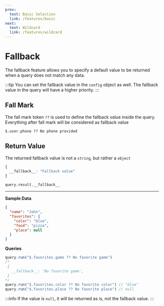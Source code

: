 ```yaml
---
prev:
  text: Basic Selection
  link: /features/basic
next:
  text: Wildcard
  link: /features/wildcard
---
```


# Fallback

The fallback feature allows you to specify a default value to be returned when a query does not match any data.

:::tip
You can set the fallback value in the `config` object as well. The fallback value in the query will have a higher priority.
:::

## Fall Mark
The fall mark token `??` is used to define the fallback value inside the query. Everything after fall mark will be considered as fallback value

`$.user.phone ?? No phone provided`

## Return Value
The returned fallback value is not a `string`, but rather a `object`

```ts
{
  __fallback__: "Fallback value"
}
```

`query.result.__fallback__`

---

**Sample Data**
```json
{
  "name": "John",
  "favorites": {
    "color": "blue",
    "food": "pizza",
    "place": null
  }
}
```

**Queries**
```ts
query.run("$.favorites.game ?? No favorite game")
/*
 {
   __fallback__: 'No favorite game',
 }
*/
query.run("$.favorites.color ?? No favorite color") // "blue"
query.run("$.favorites.place ?? No favorite place") // null
```

:::info
If the value is `null`, it will be returned as is, not the fallback value.
:::
